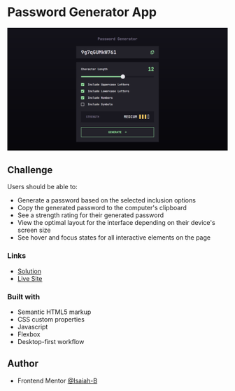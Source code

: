 # Password Generator App

![](./screenshot.png)


## Challenge

Users should be able to:

- Generate a password based on the selected inclusion options
- Copy the generated password to the computer's clipboard
- See a strength rating for their generated password
- View the optimal layout for the interface depending on their device's screen size
- See hover and focus states for all interactive elements on the page

### Links

- [Solution]()
- [Live Site](https://randpass-fm.netlify.app/)

### Built with

- Semantic HTML5 markup
- CSS custom properties
- Javascript
- Flexbox
- Desktop-first workflow

## Author

- Frontend Mentor [@Isaiah-B](https://www.frontendmentor.io/profile/Isaiah-B)

